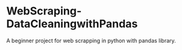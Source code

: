 # WebScraping-DataCleaningwithPandas
A beginner project for web scrapping in python with pandas library.
